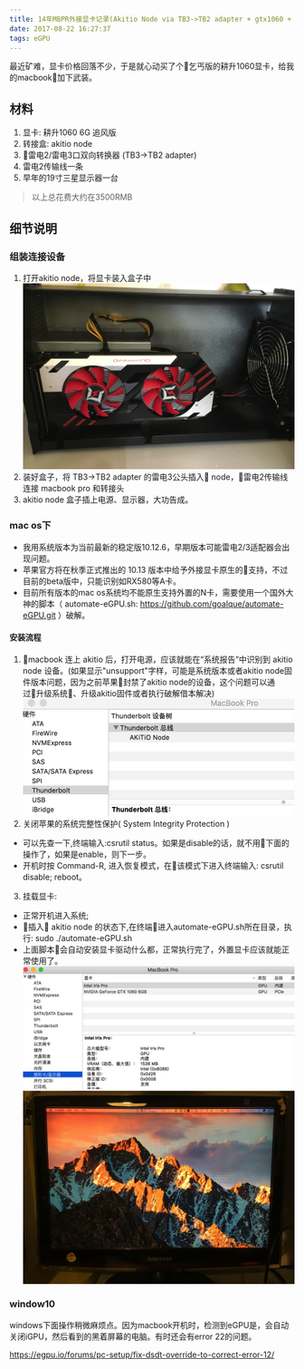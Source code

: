 ```yaml
---
title: 14年MBPR外接显卡记录(Akitio Node via TB3->TB2 adapter + gtx1060 + win10/macOS)
date: 2017-08-22 16:27:37
tags: eGPU
---
```


最近矿难，显卡价格回落不少，于是就心动买了个乞丐版的耕升1060显卡，给我的macbook加下武装。

## 材料
1. 显卡: 耕升1060 6G 追风版
2. 转接盒: akitio node
3. 雷电2/雷电3口双向转换器 (TB3->TB2 adapter)
4. 雷电2传输线一条
5. 早年的19寸三星显示器一台
> 以上总花费大约在3500RMB

## 细节说明

### 组装连接设备
1. 打开akitio node，将显卡装入盒子中
![显卡装上的效果](14年MBPR外接显卡记录-Akitio-Node/8ca0273d9c5f.png)
2. 装好盒子，将 TB3->TB2 adapter 的雷电3公头插入 node，雷电2传输线连接 macbook pro 和转接头
3. akitio node 盒子插上电源、显示器，大功告成。

### mac os下
* 我用系统版本为当前最新的稳定版10.12.6，早期版本可能雷电2/3适配器会出现问题。
* 苹果官方将在秋季正式推出的 10.13 版本中给予外接显卡原生的支持，不过目前的beta版中，只能识别如RX580等A卡。
* 目前所有版本的mac os系统均不能原生支持外置的N卡，需要使用一个国外大神的脚本（ automate-eGPU.sh: https://github.com/goalque/automate-eGPU.git ）破解。
#### 安装流程
1. macbook 连上 akitio 后，打开电源，应该就能在“系统报告”中识别到 akitio node 设备。(如果显示"unsupport"字样，可能是系统版本或者akitio node固件版本问题，因为之前苹果封禁了akitio node的设备，这个问题可以通过升级系统、升级akitio固件或者执行破解借本解决)
![设备信息](14年MBPR外接显卡记录-Akitio-Node/f56e4e5ad2e7.png)
2. 关闭苹果的系统完整性保护( System Integrity Protection )  
  * 可以先查一下,终端输入:csrutil status。如果是disable的话，就不用下面的操作了，如果是enable，则下一步。
  * 开机时按 Command-R, 进入恢复模式，在该模式下进入终端输入: csrutil disable; reboot。
3. 挂载显卡:  
  * 正常开机进入系统;
  * 插入 akitio node 的状态下,在终端进入automate-eGPU.sh所在目录，执行: sudo ./automate-eGPU.sh
  * 上面脚本会自动安装显卡驱动什么都，正常执行完了，外置显卡应该就能正常使用了。
![识别到显卡](14年MBPR外接显卡记录-Akitio-Node/0cab9242da55.png)
![显示器输出](14年MBPR外接显卡记录-Akitio-Node/b324cbb86b82.png)



### window10
windows下面操作稍微麻烦点。因为macbook开机时，检测到eGPU是，会自动关闭iGPU，然后看到的黑着屏幕的电脑。有时还会有error 22的问题。

https://egpu.io/forums/pc-setup/fix-dsdt-override-to-correct-error-12/